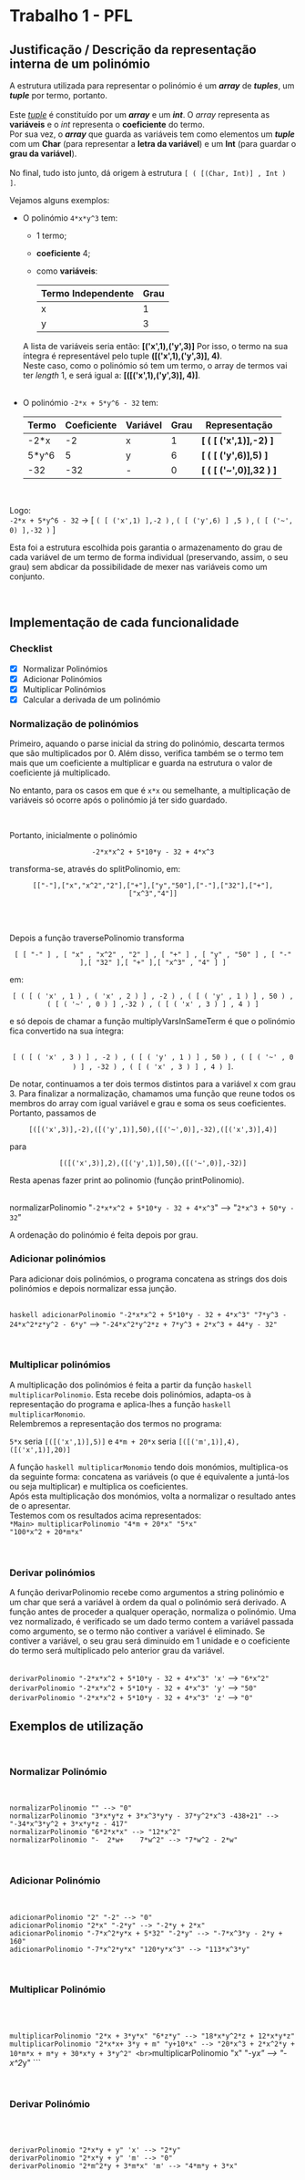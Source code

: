 # Trabalho 1 - PFL

## Justificação / Descrição da representação interna de um polinómio

A estrutura utilizada para representar o polinómio é um ___array___ de ___tuples___, um ___tuple___ por termo, portanto. <br><br>
Este <u>_tuple_</u> é constituído por um ___array___ e um ___int___. O _array_ representa as __variáveis__ e o _int_ representa o __coeficiente__ do termo. <br>
Por sua vez, o ___array___ que guarda as variáveis tem como elementos um ___tuple___ com um __Char__ (para representar a __letra da variável__) e um __Int__ (para guardar o __grau da variável__). <br><br>
No final, tudo isto junto, dá origem à estrutura ``[ ( [(Char, Int)] , Int ) ]``. <br>

Vejamos alguns exemplos:

- O polinómio ```4*x*y^3``` tem:
  - 1 termo;
  - __coeficiente__ 4;
  - como __variáveis__:

     | Termo Independente  | Grau |
     | ------------- | ------------- |
     | x  | 1  |
     | y | 3  |

  A lista de variáveis seria então: __[('x',1),('y',3)]__
  Por isso, o termo na sua íntegra é representável pelo tuple __([('x',1),('y',3)], 4)__. <br>
  Neste caso, como o polinómio só tem um termo, o array de termos vai ter _length_ 1, e será igual a: **[([('x',1),('y',3)], 4)]**.
<br><br>
 - O polinómio ```-2*x + 5*y^6 - 32``` tem:


     | Termo  | Coeficiente | Variável | Grau | Representação |
     | ------------- | ------------- |------------- |------------- |------------- |
     | -2*x  | -2  | x | 1 | __[ ( [ ('x',1)],-2) ]__ |
     |  5*y^6 | 5  | y | 6 | __[ ( [ ('y',6)],5) ]__ |
     |  -32 | -32  | - | 0 | __[ ( [ ('~',0)],32 ) ]__ |
  
<br>

Logo: <br> ```-2*x + 5*y^6 - 32```  &rarr; [ ``( [ ('x',1) ],-2 )`` , ``( [ ('y',6) ] ,5 )`` , ``( [ ('~', 0) ],-32 )`` ]


Esta foi a estrutura escolhida pois garantia o armazenamento do grau de cada variável de um termo de forma individual (preservando, assim, o seu grau) sem abdicar da possibilidade de mexer nas variáveis como um conjunto.

<br>

## Implementação de cada funcionalidade

### Checklist
- [x] Normalizar Polinómios
- [x] Adicionar Polinómios
- [x] Multiplicar Polinómios
- [x] Calcular a derivada de um polinómio

### Normalização de polinómios

Primeiro, aquando o parse inicial da string do polinómio, descarta termos que são multiplicados por 0. Além disso, verifica também se o termo tem mais que um coeficiente a multiplicar e guarda na estrutura o valor de coeficiente já multiplicado. 
<br>

No entanto, para os casos em que é ```x*x``` ou semelhante, a multiplicação de variáveis só ocorre após o polinómio já ter sido guardado.   

<br>

Portanto, inicialmente o polinómio 
<div align="center">

```-2*x*x^2 + 5*10*y - 32 + 4*x^3```
</div>

transforma-se, através do splitPolinomio, em: 



<div align="center">

```[["-"],["x","x^2","2"],["+"],["y","50"],["-"],["32"],["+"],["x^3","4"]]``` 
</div>

<br>
<br>

Depois a função traversePolinomio transforma 
<div align="center">

```[ [ "-" ] , [ "x" , "x^2" , "2" ] , [ "+" ] , [ "y" , "50" ] , [ "-" ],[ "32" ],[ "+" ],[ "x^3" , "4" ] ]```
</div>

em:
<div align="center">

```[ ( [ ( 'x' , 1 ) , ( 'x' , 2 ) ] , -2 ) , ( [ ( 'y' , 1 ) ] , 50 ) , ( [ ( '~' , 0 ) ] ,-32 ) , ( [ ( 'x' , 3 ) ] , 4 ) ]``` 

</div>
e só depois de chamar a função multiplyVarsInSameTerm é que o polinómio fica convertido na sua íntegra:


<div align="center">
<br>

```[ ( [ ( 'x' , 3 ) ] , -2 ) , ( [ ( 'y' , 1 ) ] , 50 ) , ( [ ( '~' , 0 ) ] , -32 ) , ( [ ( 'x' , 3 ) ] , 4 ) ]```.
</div> 

De notar, continuamos a ter dois termos distintos para a variável x com grau 3. Para finalizar a normalização, chamamos uma função que reune todos os membros do array com igual variável e grau e soma os seus coeficientes. Portanto, passamos de 
<div align="center">

```[([('x',3)],-2),([('y',1)],50),([('~',0)],-32),([('x',3)],4)]```
</div>

para 
<div align="center">

```[([('x',3)],2),([('y',1)],50),([('~',0)],-32)]```

</div>
Resta apenas fazer print ao polinomio (função printPolinomio).

<br>normalizarPolinomio "```-2*x*x^2 + 5*10*y - 32 + 4*x^3```" --> "```2*x^3 + 50*y - 32```"

A ordenação do polinómio é feita depois por grau.
<br>

### Adicionar polinómios

Para adicionar dois polinómios, o programa concatena as strings dos dois polinómios e depois normalizar essa junção. 

<br>```haskell
adicionarPolinomio "-2*x*x^2 + 5*10*y - 32 + 4*x^3" "7*y^3 - 24*x^2*z*y^2 - 6*y"``` --> ```"-24*x^2*y^2*z + 7*y^3 + 2*x^3 + 44*y - 32"```


<br>

### Multiplicar polinómios

A multiplicação dos polinómios é feita a partir da função ```haskell multiplicarPolinomio```.  Esta recebe dois polinómios, adapta-os à representação do programa e aplica-lhes a função ```haskell multiplicarMonomio```.
<br>
Relembremos a representação dos termos no programa:

``5*x`` seria ``[([('x',1)],5)]`` e ``4*m + 20*x`` seria ``[([('m',1)],4),([('x',1)],20)]``

A função ```haskell multiplicarMonomio``` tendo dois monómios, multiplica-os da seguinte forma: concatena as variáveis (o que é equivalente a juntá-los ou seja multiplicar) e multiplica os coeficientes. 
<br>
Após esta multiplicação dos monómios, volta a normalizar o resultado antes de o apresentar.
<br>
Testemos com os resultados acima representados:<br>
``*Main> multiplicarPolinomio "4*m + 20*x" "5*x"``<br>
``"100*x^2 + 20*m*x"``


<br>

### Derivar polinómios

A função derivarPolinomio recebe como argumentos a string polinómio e um char que será a variável à ordem da qual o polinómio será derivado. A função antes de proceder a qualquer operação, normaliza o polinómio. Uma vez normalizado, é verificado se um dado termo contem a variável passada como argumento, se o termo não contiver a variável é eliminado. Se contiver a variável, o seu grau será diminuido em 1 unidade e o coeficiente do termo será multiplicado pelo anterior grau da variável. 

<br>```derivarPolinomio "-2*x*x^2 + 5*10*y - 32 + 4*x^3" 'x'``` --> ```"6*x^2"```
<br>```derivarPolinomio "-2*x*x^2 + 5*10*y - 32 + 4*x^3" 'y'``` --> ```"50"```
<br>```derivarPolinomio "-2*x*x^2 + 5*10*y - 32 + 4*x^3" 'z'``` --> ```"0"```


## Exemplos de utilização

<br>

### Normalizar Polinómio

<br>

```normalizarPolinomio "" --> "0"```
<br>```normalizarPolinomio "3*x*y*z + 3*x^3*y*y - 37*y^2*x^3 -438+21" --> "-34*x^3*y^2 + 3*x*y*z - 417"```
<br>```normalizarPolinomio "6*2*x*x" --> "12*x^2"```
<br>```normalizarPolinomio "-  2*w+    7*w^2" --> "7*w^2 - 2*w"```

<br>

### Adicionar Polinómio

<br>

```adicionarPolinomio "2" "-2" --> "0"```
<br>```adicionarPolinomio "2*x" "-2*y" --> "-2*y + 2*x"```
<br>```adicionarPolinomio "-7*x^2*y*x + 5*32" "-2*y" --> "-7*x^3*y - 2*y + 160"```
<br>```adicionarPolinomio "-7*x^2*y*x" "120*y*x^3" --> "113*x^3*y"```

<br>

### Multiplicar Polinómio

<br>

<br>```multiplicarPolinomio "2*x + 3*y*x" "6*z*y" --> "18*x*y^2*z + 12*x*y*z"```
<br>```multiplicarPolinomio "2*x*x+ 3*y + m" "y+10*x" --> "20*x^3 + 2*x^2*y + 10*m*x + m*y + 30*x*y + 3*y^2"
<br>```multiplicarPolinomio "x" "-y*x" --> "-x^2*y" ```

<br>

### Derivar Polinómio

<br>

<br>```derivarPolinomio "2*x*y + y" 'x' --> "2*y"```
<br>```derivarPolinomio "2*x*y + y" 'm' --> "0"```
<br>```derivarPolinomio "2*m^2*y + 3*m*x" 'm' --> "4*m*y + 3*x"```
